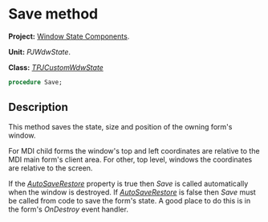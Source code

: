 # Save method #

**Project:** [Window State Components](WindowStateComponents.md).

**Unit:** _PJWdwState_.

**Class:** _[TPJCustomWdwState](TPJCustomWdwState.md)_

```pascal
procedure Save;
```

## Description ##

This method saves the state, size and position of the owning form's window.

For MDI child forms the window's top and left coordinates are relative to the MDI main form's client area. For other, top level, windows the coordinates are relative to the screen.

If the _[AutoSaveRestore](TPJCustomWdwStateAutoSaveRestore.md)_ property is true then _Save_ is called automatically when the window is destroyed. If _[AutoSaveRestore](TPJCustomWdwStateAutoSaveRestore.md)_ is false then _Save_ must be called from code to save the form's state. A good place to do this is in the form's _OnDestroy_ event handler.